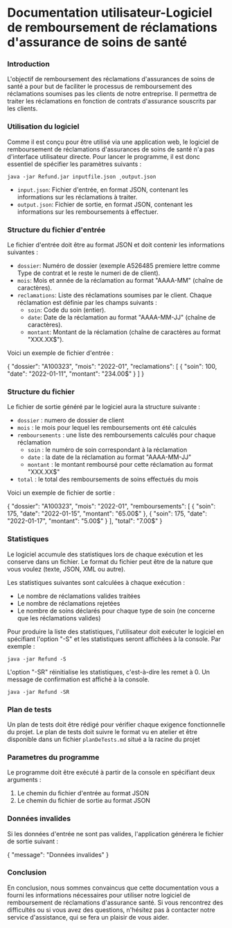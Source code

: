 # Documentation utilisateur-Logiciel de remboursement de réclamations d'assurance de soins de santé

### Introduction

L'objectif de remboursement des réclamations d'assurances de soins de santé a pour but de faciliter
le processus de remboursement des réclamations soumises pas les clients de notre entreprise.
Il permettra de traiter les réclamations en fonction de contrats d'assurance souscrits par les clients.

### Utilisation du logiciel

Comme il est conçu pour être utilisé via une application web, le logiciel de remboursement de
réclamations d'assurances de soins de santé n'a pas d'interface utilisateur directe. Pour lancer
le programme, il est donc essentiel de spécifier les paramètres suivants :

`java -jar Refund.jar inputfile.json ¸output.json`

* `input.json`: Fichier d'entrée, en format JSON, contenant les informations sur les réclamations à traiter.
* `output.json`: Fichier de sortie, en format JSON, contenant les informations sur les remboursements à effectuer.

### Structure du fichier d'entrée

Le fichier d'entrée doit être au format JSON et doit contenir les informations suivantes :

* `dossier`: Numéro de dossier (exemple A526485 premiere lettre comme Type de contrat et le reste le numeri de de client).
* `mois`: Mois et année de la réclamation au format "AAAA-MM" (chaîne de caractères).
* `reclamations`: Liste des réclamations soumises par le client. Chaque réclamation est définie par les champs suivants :
  * `soin`: Code du soin (entier).
  * `date`: Date de la réclamation au format "AAAA-MM-JJ" (chaîne de caractères).
  * `montant`: Montant de la réclamation (chaîne de caractères au format "XXX.XX$").

Voici un exemple de fichier d'entrée :

{
 "dossier": "A100323",
 "mois": "2022-01",
 "reclamations": [
 {
 "soin": 100,
 "date": "2022-01-11",
 "montant": "234.00$"
 }
 ]
}

### Structure du fichier

Le fichier de sortie généré par le logiciel aura la structure suivante :

* `dossier` : numero de dossier de client
* `mois` : le mois pour lequel les remboursements ont été calculés
* `remboursements` : une liste des remboursements calculés pour chaque réclamation
  * `soin` : le numéro de soin correspondant à la réclamation
  * `date` : la date de la réclamation au format "AAAA-MM-JJ"
  * `montant` : le montant remboursé pour cette réclamation au format "XXX.XX$"
* `total` : le total des remboursements de soins effectués du mois

Voici un exemple de fichier de sortie :

{
 "dossier": "A100323",
 "mois": "2022-01",
 "remboursements": [
 {
 "soin": 175,
 "date": "2022-01-15",
 "montant": "65.00$"
 },
 {
 "soin": 175,
 "date": "2022-01-17",
 "montant": "5.00$"
 }
 ],
 "total": "7.00$"
}

### Statistiques

Le logiciel accumule des statistiques lors de chaque exécution et les conserve dans un fichier.
Le format du fichier peut être de la nature que vous voulez (texte, JSON, XML ou autre).

Les statistiques suivantes sont calculées à chaque exécution :

* Le nombre de réclamations valides traitées
* Le nombre de réclamations rejetées
* Le nombre de soins déclarés pour chaque type de soin (ne concerne que les réclamations valides)

Pour produire la liste des statistiques, l'utilisateur doit exécuter le logiciel en spécifiant
l'option "-S" et les statistiques seront affichées à la console. Par exemple :

`java -jar Refund -S`

L'option "-SR" réinitialise les statistiques, c'est-à-dire les remet à 0. Un message de
confirmation est affiché à la console.

`java -jar Refund -SR`

### Plan de tests

Un plan de tests doit être rédigé pour vérifier chaque exigence fonctionnelle du projet.
Le plan de tests doit suivre le format vu en atelier et être disponible dans un fichier
`planDeTests.md` situé a la racine du projet

### Parametres du programme

Le programme doit être exécuté à partir de la console en spécifiant deux arguments :

1. Le chemin du fichier d'entrée au format JSON
2. Le chemin du fichier de sortie au format JSON

### Données invalides

Si les données d'entrée ne sont pas valides, l'application générera le fichier de sortie suivant :

{
 "message": "Données invalides"
}

### Conclusion

En conclusion, nous sommes convaincus que cette documentation vous a fourni les informations
nécessaires pour utiliser notre logiciel de remboursement de réclamations d'assurance santé.
Si vous rencontrez des difficultés ou si vous avez des questions, n'hésitez pas à contacter
notre service d'assistance, qui se fera un plaisir de vous aider.

